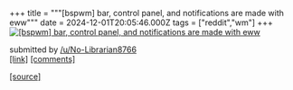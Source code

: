 +++
title = """[bspwm] bar, control panel, and notifications are made with eww"""
date = 2024-12-01T20:05:46.000Z
tags = ["reddit","wm"]
+++
[![[bspwm] bar, control panel, and notifications are made with eww](https://preview.redd.it/nh5qezg3na4e1.png?width=640&crop=smart&auto=webp&s=523b1cd8492ef880ebde0f3974525b1f80b15060 "[bspwm] bar, control panel, and notifications are made with eww")](https://www.reddit.com/r/unixporn/comments/1h4c4l0/bspwm_bar_control_panel_and_notifications_are/)

submitted by [/u/No-Librarian8766](https://www.reddit.com/user/No-Librarian8766)  
[\[link\]](https://i.redd.it/nh5qezg3na4e1.png) [\[comments\]](https://www.reddit.com/r/unixporn/comments/1h4c4l0/bspwm_bar_control_panel_and_notifications_are/)

[[source]](https://www.reddit.com/r/unixporn/comments/1h4c4l0/bspwm_bar_control_panel_and_notifications_are/)
